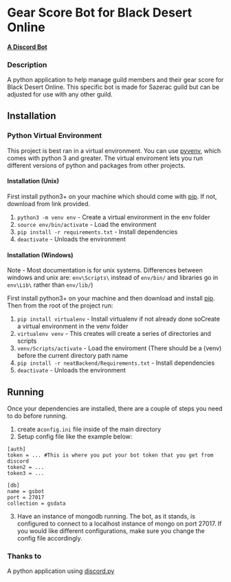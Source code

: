 # Gear Score Bot for Black Desert Online

#### [A Discord Bot][2]


### Description

A python application to help manage guild members and their gear score for 
Black Desert Online. This specific bot is made for Sazerac guild but can be
adjusted for use with any other guild.


## Installation


### Python Virtual Environment

This project is best ran in a virtual environment. You can use [pyvenv][3],
which comes with python 3 and greater. The virtual enviroment lets you run
different versions of python and packages from other projects.

#### Installation (Unix)

First install python3+ on your machine which should come with [pip][4]. If
not, download from link provided.

1. `python3 -m venv env` - Create a virtual environment in the env folder
2. `source env/bin/activate` - Load the environment
3. `pip install -r requirements.txt` - Install dependencies
4. `deactivate` - Unloads the environment


#### Installation (Windows)
Note - Most documentation is for unix systems. Differences between windows and unix are: `env\Scripts\` instead of `env/bin/` and libraries go in `env\Lib\` rather than `env/lib/`)

First install python3+ on your machine and then download and install [pip][4].
Then from the root of the project run:

1. `pip install virtualenv` - Install virtualenv if not already done soCreate a virtual environment in the venv folder
2. `virtualenv venv` - This creates will create a series of directories and scripts
3. `venv/Scripts/activate` - Load the enviroment (There should be a (venv) before the current directory path name
4. `pip install -r neatBackend/Requirements.txt` - Install dependencies
5. `deactivate` - Unloads the environment

## Running

Once your dependencies are installed, there are a couple of steps you need to do before running.

1. create a`config.ini` file inside of the main directory
2. Setup config file like the example below:

```
[auth]  
token = ... #This is where you put your bot token that you get from discord
token2 = ...
token3 = ...

[db]
name = gsbot
port = 27017
collection = gsdata
```

3. Have an instance of mongodb running. The bot, as it stands, is configured to connect to 
a localhost instance of mongo on port 27017. If you would like different configurations,
make sure you change the config file accordingly.



### Thanks to
A python application using [discord.py][1]

[1]: https://github.com/Rapptz/discord.py
[2]: https://bots.discord.pw/
[3]: https://docs.python.org/3/library/venv.html
[4]: https://pip.pypa.io/en/latest/installing/ 
